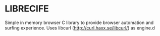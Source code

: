 # LIBRECIFE
Simple in memory browser C library to provide browser automation and surfing experience.
Uses libcurl (http://curl.haxx.se/libcurl/) as engine.d
